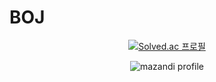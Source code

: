 # BOJ
<div align=center>
	<img src="https://img.shields.io/badge/Java-3178C6?style=flat&logo=Java&logoColor=white"/>
  	<img src="https://img.shields.io/badge/MySql-3178C6?style=flat&logo=MySql&logoColor=white"/>

 [![Solved.ac 프로필](http://mazassumnida.wtf/api/v2/generate_badge?boj=kevin9981)](https://solved.ac/유저네임)

![mazandi profile](http://mazandi.herokuapp.com/api?handle=kevin9981&theme=warm)
</div>
